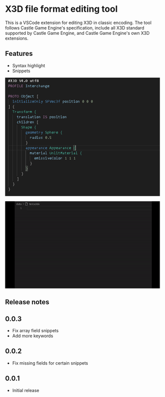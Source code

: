 # X3D file format editing tool

This is a VSCode extension for editing X3D in classic encoding.
The tool follows Castle Game Engine's specification, include all X3D standard supported by Castle Game Engine, and Castle Game Engine's own X3D extensions.

## Features
- Syntax highlight
- Snippets

![Syntax highlight](images/1.png)

![Snippets](images/2.gif)

## Release notes

## 0.0.3
- Fix array field snippets
- Add more keywords

## 0.0.2
- Fix missing fields for certain snippets

## 0.0.1
- Initial release